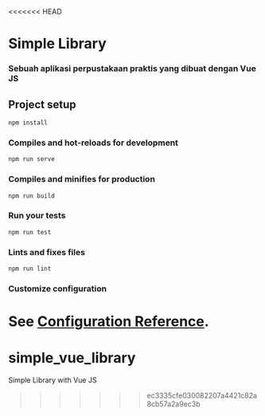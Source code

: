<<<<<<< HEAD
# Simple Library
### Sebuah aplikasi perpustakaan praktis yang dibuat dengan Vue JS

## Project setup
```
npm install
```

### Compiles and hot-reloads for development
```
npm run serve
```

### Compiles and minifies for production
```
npm run build
```

### Run your tests
```
npm run test
```

### Lints and fixes files
```
npm run lint
```

### Customize configuration
See [Configuration Reference](https://cli.vuejs.org/config/).
=======
# simple_vue_library
Simple Library with Vue JS
>>>>>>> ec3335cfe030082207a4421c82a8cb57a2a9ec3b
